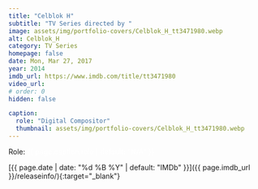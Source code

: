 ```yaml
---
title: "Celblok H"
subtitle: "TV Series directed by "
image: assets/img/portfolio-covers/Celblok_H_tt3471980.webp
alt: Celblok_H
category: TV Series
homepage: false
date: Mon, Mar 27, 2017
year: 2014
imdb_url: https://www.imdb.com/title/tt3471980
video_url: 
# order: 0
hidden: false

caption:
  role: "Digital Compositor"
  thumbnail: assets/img/portfolio-covers/Celblok_H_tt3471980.webp
---
```

Role: <span style="color:white">{{ page.caption.role | default: "N/A" }}</span>

[{{ page.date | date: "%d %B %Y" | default: "IMDb" }}]({{ page.imdb_url }}/releaseinfo/){:target="_blank"}


